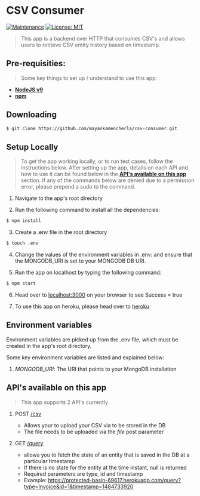 # CSV Consumer

[![Maintenance](https://img.shields.io/badge/Maintained%3F-yes-green.svg)](https://GitHub.com/Naereen/StrapDown.js/graphs/commit-activity)
[![License: MIT](https://img.shields.io/badge/License-MIT-yellow.svg)](https://opensource.org/licenses/MIT)
<!-- [![Packagist](https://img.shields.io/packagist/v/symfony/symfony.svg)]() -->

> This app is a backend over HTTP that consumes CSV's and allows users to retrieve CSV entity history based on timestamp.

## Pre-requisities:
> Some key things to set up / understand to use this app:

- **[NodeJS v9](https://nodejs.org/en/)**
- **[npm](https://www.npmjs.com/)**

## Downloading
```bash
$ git clone https://github.com/mayankamencherla/csv-consumer.git
```

## Setup Locally
> To get the app working locally, or to run test cases, follow the instructions below.
> After setting up the app, details on each API and how to use it can be found below in the **[API's available on this app](https://github.com/mayankamencherla/truelayer-interview-app#apis-available-on-this-app)** section.
> If any of the commands below are denied due to a permission error, please prepend a sudo to the command.

1. Navigate to the app's root directory

2. Run the following command to install all the dependencies:
```bash
$ npm install
```

3. Create a .env file in the root directory
```bash
$ touch .env
```

4. Change the values of the environment variables in .env: and ensure that the MONGODB_URI is set to your MONGODB DB URI.

5. Run the app on localhost by typing the following command:
```bash
$ npm start
```

6. Head over to <a href="http://localhost:3000" target="_blank">localhost:3000</a> on your browser to see Success = true

7. To use this app on heroku, please head over to <a href="https://protected-basin-69617.herokuapp.com" target="_blank">heroku</a>

## Environment variables
Environment variables are picked up from the .env file, which must be created in the app's root directory.

Some key environment variables are listed and explained below:

1. *MONGODB_URI*: The URI that points to your MongoDB installation

## API's available on this app
> This app supports 2 API's currently

1. POST <a href="https://protected-basin-69617.herokuapp.com/csv" target="_blank">/csv</a>
    - Allows your to upload your CSV via to be stored in the DB
    - The file needs to be uploaded via the *file* post parameter

2. GET <a href="https://protected-basin-69617.herokuapp.com/query" target="_blank">/query</a>
    - allows you to fetch the state of an entity that is saved in the DB at a particular timestamp
    - If there is no state for the entity at the time instant, null is returned
    - Required parameters are type, id and timestamp
    - Example: https://protected-basin-69617.herokuapp.com/query?type=Invoice&id=1&timestamp=1484733920
